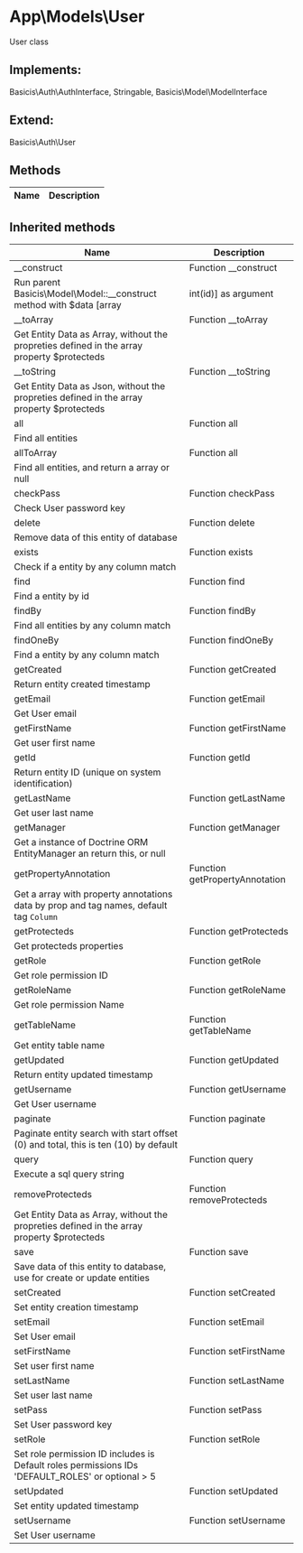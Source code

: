 # App\Models\User  

User class

## Implements:
Basicis\Auth\AuthInterface, Stringable, Basicis\Model\ModelInterface

## Extend:

Basicis\Auth\User

## Methods

| Name | Description |
|------|-------------|

## Inherited methods

| Name | Description |
|------|-------------|
|__construct|Function __construct
Run parent Basicis\Model\Model::__construct method with $data [array|int(id)] as argument|
|__toArray|Function __toArray
Get Entity Data as Array, without the propreties defined in the array property $protecteds|
|__toString|Function __toString
Get Entity Data as Json, without the propreties defined in the array property $protecteds|
|all|Function all
Find all entities|
|allToArray|Function all
Find all entities, and return a array or null|
|checkPass|Function checkPass
Check User password key|
|delete|Function delete
Remove data of this entity of database|
|exists|Function exists
Check if a entity by any column match|
|find|Function find
Find a entity by id|
|findBy|Function findBy
Find all entities by any column match|
|findOneBy|Function findOneBy
Find a entity by any column match|
|getCreated|Function getCreated
Return entity created timestamp|
|getEmail|Function getEmail
Get User email|
|getFirstName|Function getFirstName
Get user first name|
|getId|Function getId
Return entity ID (unique on system identification)|
|getLastName|Function getLastName
Get user last name|
|getManager|Function getManager
Get a instance of Doctrine ORM EntityManager an return this, or null|
|getPropertyAnnotation|Function getPropertyAnnotation
Get a array with property annotations data by prop and tag names, default tag `Column`|
|getProtecteds|Function getProtecteds
Get protecteds properties|
|getRole|Function getRole
Get role permission ID|
|getRoleName|Function getRoleName
Get role permission Name|
|getTableName|Function getTableName
Get entity table name|
|getUpdated|Function getUpdated
Return entity updated timestamp|
|getUsername|Function getUsername
Get User username|
|paginate|Function paginate
Paginate entity search with start offset (0) and total, this is ten (10) by default|
|query|Function query
Execute a sql query string|
|removeProtecteds|Function removeProtecteds
Get Entity Data as Array, without the propreties defined in the array property $protecteds|
|save|Function save
Save data of this entity to database, use for create or update entities|
|setCreated|Function setCreated
Set entity creation timestamp|
|setEmail|Function setEmail
Set User email|
|setFirstName|Function setFirstName
Set user first name|
|setLastName|Function setLastName
Set user last name|
|setPass|Function setPass
Set User password key|
|setRole|Function setRole
Set role permission ID includes is Default roles permissions IDs 'DEFAULT_ROLES' or optional > 5|
|setUpdated|Function setUpdated
Set entity updated timestamp|
|setUsername|Function setUsername
Set User username|


